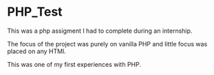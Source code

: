 # PHP_Test

This was a php assigment I had to complete during an internship.

The focus of the project was purely on vanilla PHP and little focus was placed on any HTMl.

This was one of my first experiences with PHP.
